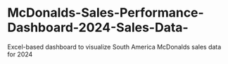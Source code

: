 # McDonalds-Sales-Performance-Dashboard-2024-Sales-Data-
Excel-based dashboard to visualize South America McDonalds sales data for 2024
